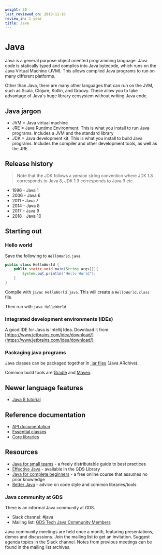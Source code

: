 ```yaml
---
weight: 20
last_reviewed_on: 2018-11-16
review_in: 1 year
title: Java
---
```

# Java

Java is a general purpose object oriented programming language. Java code is statically typed and compiles into Java bytecode, which runs on the Java Virtual Machine (JVM). This allows compiled Java programs to run on many different platforms.

Other than Java, there are many other languages that can run on the JVM, such as Scala, Clojure, Kotlin, and Groovy. These allow you to take advantage of Java's huge library ecosystem without writing Java code.

## Java jargon
- JVM = Java virtual machine
- JRE = Java Runtime Environment. This is what you install to run Java programs. Includes a JVM and the standard library
- JDK = Java development kit. This is what you install to build Java programs. Includes the compiler and other development tools, as well as the JRE.

## Release history
> Note that the JDK follows a version string convention where JDK 1.8 corresponds to Java 8, JDK 1.9 corresponds to Java 9 etc.

- 1996 - Java 1
- 2006 - Java 6
- 2011 - Java 7
- 2014 - Java 8
- 2017 - Java 9
- 2018 - Java 10

## Starting out
### Hello world
Save the following to `HelloWorld.java`.

```java
public class HelloWorld {
	public static void main(String args[]){
		System.out.println("Hello World");
	}
}
```

Compile with `javac HelloWorld.java`. This will create a `HelloWorld.class` file.

Then run with `java HelloWorld`.

### Integrated development environments (IDEs)
A good IDE for Java is Intellij Idea. Download it from [https://www.jetbrains.com/idea/download/](https://www.jetbrains.com/idea/download/)

### Packaging java programs
Java classes can be packaged together in [.jar files](https://docs.oracle.com/javase/tutorial/deployment/jar/basicsindex.html) (Java ARchive).

Common build tools are [Gradle](http://gradle.org/) and [Maven](http://books.sonatype.com/mvnex-book/reference/index.html).

## Newer language features
* [Java 8 tutorial](http://winterbe.com/posts/2014/03/16/java-8-tutorial/)

## Reference documentation
- [API documentation](https://docs.oracle.com/javase/10/docs/api/overview-summary.html)
- [Essential classes](https://docs.oracle.com/javase/tutorial/essential/index.html)
- [Core libraries](https://docs.oracle.com/javase/10/core/java-core-libraries1.htm#JSCOR-GUID-C6BE8117-F73E-4BE6-98AA-681A0CD4EEA9)

## Resources
- [Java for small teams](https://ncrcoe.gitbooks.io/java-for-small-teams/content/) - a freely distributable guide to best practices
- [Effective Java](https://gds-library.cloudapps.digital/books/573) - available in the GDS Library
- [Java for complete beginners](https://courses.caveofprogramming.com/p/java-for-complete-beginners) - a free online course that assumes no prior knowledge
- [Better Java](https://github.com/cxxr/better-java) - advice on code style and common libraries/tools

### Java community at GDS
There is an informal Java community at GDS.

- Slack channel: #java
- Mailing list: [GDS Tech Java Community Members](https://groups.google.com/a/digital.cabinet-office.gov.uk/forum/#!forum/gds-tech-java-community-members)

Java community meetings are held once a month, featuring presentations, demos and discussions. Join the mailing list to get an invitation. Suggest agenda topics in the Slack channel. Notes from previous meetings can be found in the mailing list archives.
